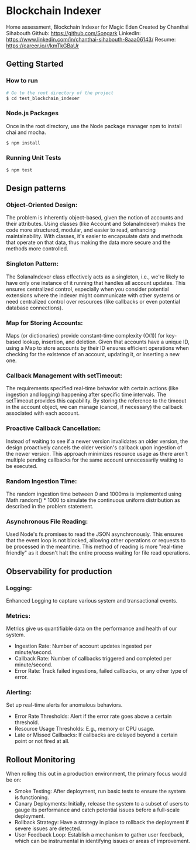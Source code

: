# Blockchain Indexer

Home assessment, Blockchain Indexer for Magic Eden
Created by Chanthai Sihabouth
Github: https://github.com/Songark
LinkedIn: https://www.linkedin.com/in/chanthai-sihabouth-8aaa06143/
Resume: https://career.io/r/kmTkGBaUr

## Getting Started

### How to run

```bash
# Go to the root directory of the project
$ cd test_blockchain_indexer
```

### Node.js Packages

Once in the root directory, use the Node package manager npm to install chai and mocha.

```bash
$ npm install
```

### Running Unit Tests

```bash
$ npm test
```

## Design patterns

### Object-Oriented Design:

The problem is inherently object-based, given the notion of accounts and their attributes.
Using classes (like Account and SolanaIndexer) makes the code more structured, modular, and easier to read, enhancing maintainability.
With classes, it's easier to encapsulate data and methods that operate on that data, thus making the data more secure and the methods more controlled.

### Singleton Pattern:

The SolanaIndexer class effectively acts as a singleton, i.e., we're likely to have only one instance of it running that handles all account updates.
This ensures centralized control, especially when you consider potential extensions where the indexer might communicate with other systems or need centralized control over resources (like callbacks or even potential database connections).

### Map for Storing Accounts:

Maps (or dictionaries) provide constant-time complexity (O(1)) for key-based lookup, insertion, and deletion.
Given that accounts have a unique ID, using a Map to store accounts by their ID ensures efficient operations when checking for the existence of an account, updating it, or inserting a new one.

### Callback Management with setTimeout:

The requirements specified real-time behavior with certain actions (like ingestion and logging) happening after specific time intervals.
The setTimeout provides this capability.
By storing the reference to the timeout in the account object, we can manage (cancel, if necessary) the callback associated with each account.

### Proactive Callback Cancellation:

Instead of waiting to see if a newer version invalidates an older version, the design proactively cancels the older version's callback upon ingestion of the newer version.
This approach minimizes resource usage as there aren’t multiple pending callbacks for the same account unnecessarily waiting to be executed.

### Random Ingestion Time:

The random ingestion time between 0 and 1000ms is implemented using Math.random() \* 1000 to simulate the continuous uniform distribution as described in the problem statement.

### Asynchronous File Reading:

Used Node's fs.promises to read the JSON asynchronously. This ensures that the event loop is not blocked, allowing other operations or requests to be processed in the meantime.
This method of reading is more "real-time friendly" as it doesn't halt the entire process waiting for file read operations.

## Observability for production

### Logging:

Enhanced Logging to capture various system and transactional events.

### Metrics:

Metrics give us quantifiable data on the performance and health of our system.

- Ingestion Rate: Number of account updates ingested per minute/second.
- Callback Rate: Number of callbacks triggered and completed per minute/second.
- Error Rate: Track failed ingestions, failed callbacks, or any other type of error.

### Alerting:

Set up real-time alerts for anomalous behaviors.

- Error Rate Thresholds: Alert if the error rate goes above a certain threshold.
- Resource Usage Thresholds: E.g., memory or CPU usage.
- Late or Missed Callbacks: If callbacks are delayed beyond a certain point or not fired at all.

## Rollout Monitoring

When rolling this out in a production environment, the primary focus would be on:

- Smoke Testing: After deployment, run basic tests to ensure the system is functioning.
- Canary Deployments: Initially, release the system to a subset of users to gauge its performance and catch potential issues before a full-scale deployment.
- Rollback Strategy: Have a strategy in place to rollback the deployment if severe issues are detected.
- User Feedback Loop: Establish a mechanism to gather user feedback, which can be instrumental in identifying issues or areas of improvement.
